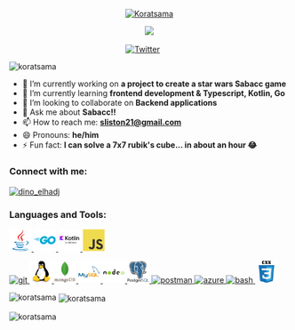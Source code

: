 <p align="center">
  <a href="https://github.com/Koratsama">
    <img src="https://readme-typing-svg.demolab.com?font=Fira+Code&size=30&duration=100&pause=800&color=00f700&center=true&width=435&lines=Koratsama" alt="Koratsama" /></a>
</p>

<p align="center">
  <a href="https://github.com/Koratsama">
    <img src="https://readme-typing-svg.demolab.com?font=Fira+Code&size=30&duration=1000&pause=1000&color=00f700&center=true&width=800&lines=Backend+Developer;BSE+in+Computer+Systems+Engineering;Java+%7C+Go+%7C+Kotlin+%7C+Node.js" /></a>
</p>

<!-- Social icons section -->
<p align="center">
  <a href="https://twitter.com/amastaroK"><img width="32px" alt="Twitter" title="Twitter" src="https://i.imgur.com/OXZM1L6.png"/></a>
  &#8287;&#8287;&#8287;&#8287;&#8287;
  
</p>

<p align="left"> <img src="https://komarev.com/ghpvc/?username=koratsama&label=Profile%20views&color=ff0000&style=flat" alt="koratsama" /> </p>

- 🔭 I’m currently working on **a project to create a star wars Sabacc game**
- 🌱 I’m currently learning **frontend development & Typescript, Kotlin, Go**
- 👯 I’m looking to collaborate on **Backend applications**
- 💬 Ask me about **Sabacc!!**
- 📫 How to reach me: **sliston21@gmail.com**
- 😄 Pronouns: **he/him**
- ⚡ Fun fact: **I can solve a 7x7 rubik's cube... in about an hour 😂**

<h3 align="left">Connect with me:</h3>
<p align="left">
<a href="https://twitter.com/amastaroK" target="blank"><img align="center" src="https://raw.githubusercontent.com/rahuldkjain/github-profile-readme-generator/master/src/images/icons/Social/twitter.svg" alt="dino_elhadj" height="30" width="40" /></a>
</p>

<h3 align="left">Languages and Tools:</h3>
<p align="left"> <a href="https://www.java.com" target="_blank" rel="noreferrer"> <img src="https://raw.githubusercontent.com/devicons/devicon/master/icons/java/java-original.svg" alt="java" width="40" height="40"/> </a> <a href="https://go.dev" target="_blank" rel="noreferrer"> <img src="https://raw.githubusercontent.com/devicons/devicon/master/icons/go/go-original-wordmark.svg" alt="go" width="40" height="40"/> </a> <a href="https://kotlinlang.org" target="_blank" rel="noreferrer"> <img src="https://raw.githubusercontent.com/devicons/devicon/master/icons/kotlin/kotlin-original-wordmark.svg" alt="Kotlin" width="40" height="40"/> </a> <a href="https://developer.mozilla.org/en-US/docs/Web/JavaScript" target="_blank" rel="noreferrer"> <img src="https://raw.githubusercontent.com/devicons/devicon/master/icons/javascript/javascript-original.svg" alt="javascript" width="40" height="40"/> </a>

<a href="https://git-scm.com/" target="_blank" rel="noreferrer"> <img src="https://www.vectorlogo.zone/logos/git-scm/git-scm-icon.svg" alt="git" width="40" height="40"/> </a> <a href="https://www.linux.org/" target="_blank" rel="noreferrer"> <img src="https://raw.githubusercontent.com/devicons/devicon/master/icons/linux/linux-original.svg" alt="linux" width="40" height="40"/> </a> <a href="https://www.mongodb.com/" target="_blank" rel="noreferrer"> <img src="https://raw.githubusercontent.com/devicons/devicon/master/icons/mongodb/mongodb-original-wordmark.svg" alt="mongodb" width="40" height="40"/> </a> <a href="https://www.mysql.com/" target="_blank" rel="noreferrer"> <img src="https://raw.githubusercontent.com/devicons/devicon/master/icons/mysql/mysql-original-wordmark.svg" alt="mysql" width="40" height="40"/> </a> <a href="https://nodejs.org" target="_blank" rel="noreferrer"> <img src="https://raw.githubusercontent.com/devicons/devicon/master/icons/nodejs/nodejs-original-wordmark.svg" alt="nodejs" width="40" height="40"/> </a> <a href="https://www.postgresql.org" target="_blank" rel="noreferrer"> <img src="https://raw.githubusercontent.com/devicons/devicon/master/icons/postgresql/postgresql-original-wordmark.svg" alt="postgresql" width="40" height="40"/> </a> <a href="https://postman.com" target="_blank" rel="noreferrer"> <img src="https://www.vectorlogo.zone/logos/getpostman/getpostman-icon.svg" alt="postman" width="40" height="40"/> </a> <a href="https://azure.microsoft.com/en-in/" target="_blank" rel="noreferrer"> <img src="https://www.vectorlogo.zone/logos/microsoft_azure/microsoft_azure-icon.svg" alt="azure" width="40" height="40"/> </a> <a href="https://www.gnu.org/software/bash/" target="_blank" rel="noreferrer"> <img src="https://www.vectorlogo.zone/logos/gnu_bash/gnu_bash-icon.svg" alt="bash" width="40" height="40"/> </a> <a href="https://www.w3schools.com/css/" target="_blank" rel="noreferrer"> <img src="https://raw.githubusercontent.com/devicons/devicon/master/icons/css3/css3-original-wordmark.svg" alt="css3" width="40" height="40"/> </a> </p>

<p><img align="left" src="https://github-readme-stats.vercel.app/api/top-langs?username=koratsama&show_icons=true&theme=dark&title_color=ffffff&text_color=ffffff&locale=en&layout=compact" alt="koratsama" /></p>

<p>&nbsp;<img align="center" src="https://github-readme-stats.vercel.app/api?username=koratsama&show_icons=true&theme=dark&locale=en" alt="koratsama" /></p>

<p><img align="center" src="https://github-readme-streak-stats.herokuapp.com/?user=koratsama&theme=dark" alt="koratsama" /></p>
